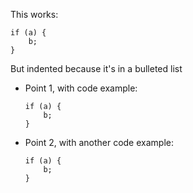 
This works:

```
if (a) {
    b;
}
```

But indented because it's in a bulleted list

* Point 1, with code example:

  ```
  if (a) {
      b;
  }
  ```

* Point 2, with another code example:

  ```
  if (a) {
      b;
  }
  ```

